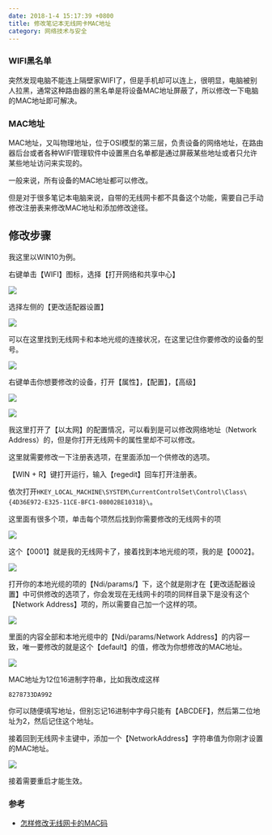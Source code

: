 ```yaml
---
date: 2018-1-4 15:17:39 +0800
title: 修改笔记本无线网卡MAC地址
category: 网络技术与安全
---
```


### WIFI黑名单

突然发现电脑不能连上隔壁家WIFI了，但是手机却可以连上，很明显，电脑被别人拉黑，通常这种路由器的黑名单是将设备MAC地址屏蔽了，所以修改一下电脑的MAC地址即可解决。

### MAC地址

MAC地址，又叫物理地址，位于OSI模型的第三层，负责设备的网络地址，在路由器后台或者各种WIFI管理软件中设置黑白名单都是通过屏蔽某些地址或者只允许某些地址访问来实现的。

一般来说，所有设备的MAC地址都可以修改。

但是对于很多笔记本电脑来说，自带的无线网卡都不具备这个功能，需要自己手动修改注册表来修改MAC地址和添加修改途径。



## 修改步骤

我这里以WIN10为例。

右键单击【WIFI】图标，选择【打开网络和共享中心】

![](/pics/2018/01/0401.png)

选择左侧的【更改适配器设置】

![](/pics/2018/01/0402.png)

可以在这里找到无线网卡和本地光缆的连接状况，在这里记住你要修改的设备的型号。

![](/pics/2018/01/0408.png)

右键单击你想要修改的设备，打开【属性】，【配置】，【高级】

![](/pics/2018/01/0403.png)

![](/pics/2018/01/0409.png)

我这里打开了【以太网】的配置情况，可以看到是可以修改网络地址（Network Address）的，但是你打开无线网卡的属性里却不可以修改。

这里就需要修改一下注册表选项，在里面添加一个供修改的选项。

【WIN + R】键打开运行，输入【regedit】回车打开注册表。

依次打开`HKEY_LOCAL_MACHINE\SYSTEM\CurrentControlSet\Control\Class\{4D36E972-E325-11CE-BFC1-08002BE10318}\`。

这里面有很多个项，单击每个项然后找到你需要修改的无线网卡的项

![](/pics/2018/01/0404.png)

这个【0001】就是我的无线网卡了，接着找到本地光缆的项，我的是【0002】。

![](/pics/2018/01/0405.png)

打开你的本地光缆的项的【Ndi/params/】下，这个就是刚才在【更改适配器设置】中可供修改的选项了，你会发现在无线网卡的项的同样目录下是没有这个【Network Address】项的，所以需要自己加一个这样的项。

![](/pics/2018/01/0406.png)

里面的内容全部和本地光缆中的【Ndi/params/Network Address】的内容一致，唯一要修改的就是这个【default】的值，修改为你想修改的MAC地址。

![](/pics/2018/01/0407.png)

MAC地址为12位16进制字符串，比如我改成这样

```
8278733DA992
```

你可以随便填写地址，但别忘记16进制中字母只能有【ABCDEF】，然后第二位地址为2，然后记住这个地址。

接着回到无线网卡主键中，添加一个【NetworkAddress】字符串值为你刚才设置的MAC地址。

![](/pics/2018/01/0410.png)

接着需要重启才能生效。

### 参考

- [怎样修改无线网卡的MAC码](https://jingyan.baidu.com/article/0320e2c180b5471b87507bc0.html)

